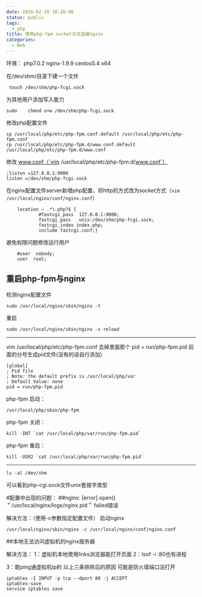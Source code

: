 ```yaml
---
date: 2016-02-20 16:28:00
status: public
tags:
  - php
title: 使用php-fpm socket方式连接nginx
categories:
  - Web
---
```


环境：
php7.0.2
nginx-1.9.9
centos5.4 x64

在/dev/shm/目录下建一个文件

     touch /dev/shm/php-fcgi.sock

为其他用户添加写入能力
    
    sudo    chmod o+w /dev/shm/php-fcgi.sock

修改php配置文件

    cp /usr/local/php/etc/php-fpm.conf.default /usr/local/php/etc/php-fpm.conf
    cp /usr/local/php/etc/php-fpm.d/www.conf.default /usr/local/php/etc/php-fpm.d/www.conf
    
修改 www.conf（`vim /usr/local/php/etc/php-fpm.d/www.conf`）
  
    ;listen =127.0.0.1:9000
    listen =/dev/shm/php-fcgi.sock
    
在nginx配置文件server新增php配置，将http的方式改为socket方式（`vim /usr/local/nginx/conf/nginx.conf`）

        location ~ .*\.php?$ {
                #fastcgi_pass  127.0.0.1:9000;
                fastcgi_pass   unix:/dev/shm/php-fcgi.sock;
                fastcgi_index index.php;
                include fastcgi.conf;}
                
避免权限问题修改运行用户

        #user  nobody;
        user  root;        

重启php-fpm与nginx
------------------------------
检测nginx配置文件

    sudo /usr/local/nginx/sbin/nginx -t

重启

    sudo /usr/local/nginx/sbin/nginx -s reload

------------------------------
vim /usr/local/php/etc/php-fpm.conf 去掉里面那个 pid = run/php-fpm.pid 前面的分号生成pid文件(没有的话自行添加)

    [global]
    ; Pid file
    ; Note: the default prefix is /usr/local/php/var
    ; Default Value: none
    pid = run/php-fpm.pid


php-fpm 启动：
    
    /usr/local/php/sbin/php-fpm
php-fpm 关闭：

    kill -INT `cat /usr/local/php/var/run/php-fpm.pid`
    
php-fpm 重启：

    kill -USR2 `cat /usr/local/php/var/run/php-fpm.pid`
    
------------------------------

    ls -al /dev/shm

可以看到php-cgi.sock文件unix套接字类型


#配置中出现的问题：
##nginx: [error] open() ＂/usr/local/nginx/logs/nginx.pid＂ failed错误

解决方法：（使用-c参数指定配置文件）
启动nginx

    /usr/local/nginx/sbin/nginx -c /usr/local/nginx/conf/nginx.conf

##本地无法访问虚拟机的nginx服务器

解决方法：
1：虚拟机本地使用links浏览器能打开页面
2：lsof -i :80也有进程

3：能ping通虚拟机Ip的
以上三条排除后的原因
可能是防火墙端口没打开 

    iptables -I INPUT -p tcp --dport 80 -j ACCEPT 
    iptables-save
    service iptables save